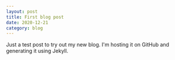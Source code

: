 ```yaml
---
layout: post
title: First blog post
date: 2020-12-21
category: blog
---
```


Just a test post to try out my new blog. I'm hosting it on GitHub and generating it using Jekyll.
